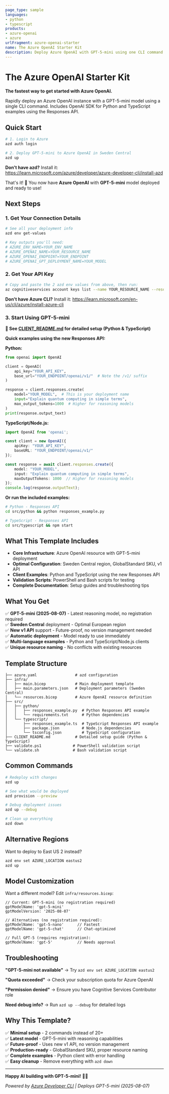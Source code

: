 ```yaml
---
page_type: sample
languages:
- python
- typescript
products:
- azure-openai
- azure
urlFragment: azure-openai-starter
name: The Azure OpenAI Starter Kit
description: Deploy Azure OpenAI with GPT-5-mini using one CLI command. Includes OpenAI SDK for Python and TypeScript examples using the Responses API.
---
```


# The Azure OpenAI Starter Kit

**The fastest way to get started with Azure OpenAI.** 

Rapidly deploy an Azure OpenAI instance with a GPT-5-mini model using a single CLI command. Includes OpenAI SDK for Python and TypeScript examples using the  Responses API. 

## Quick Start

```bash
# 1. Login to Azure
azd auth login

# 2. Deploy GPT-5-mini to Azure OpenAI in Sweden Central 
azd up
```
**Don't have azd?** Install it: https://learn.microsoft.com/azure/developer/azure-developer-cli/install-azd

That's it! 🚀 You now have **Azure OpenAI** with **GPT-5-mini** model deployed and ready to use!

## Next Steps

### 1. Get Your Connection Details
```bash
# See all your deployment info
azd env get-values

# Key outputs you'll need:
# AZURE_ENV_NAME=YOUR_ENV_NAME
# AZURE_OPENAI_NAME=YOUR_RESOURCE_NAME
# AZURE_OPENAI_ENDPOINT=YOUR_ENDPOINT
# AZURE_OPENAI_GPT_DEPLOYMENT_NAME=YOUR_MODEL
```

### 2. Get Your API Key
```bash
# Copy and paste the 2 azd env values from above, then run:
az cognitiveservices account keys list --name YOUR_RESOURCE_NAME --resource-group rg-YOUR_ENV_NAME
```
**Don't have Azure CLI?** Install it: https://learn.microsoft.com/en-us/cli/azure/install-azure-cli

### 3. Start Using GPT-5-mini

**📖 See [CLIENT_README.md](CLIENT_README.md) for detailed setup (Python & TypeScript)**

**Quick examples using the new Responses API:**

**Python:**
```python
from openai import OpenAI

client = OpenAI(
    api_key="YOUR_API_KEY", 
    base_url="YOUR_ENDPOINT/openai/v1/"  # Note the /v1/ suffix
)

response = client.responses.create(
    model="YOUR_MODEL",  # This is your deployment name
    input="Explain quantum computing in simple terms",
    max_output_tokens=1000  # Higher for reasoning models
)
print(response.output_text)
```

**TypeScript/Node.js:**
```typescript
import OpenAI from 'openai';

const client = new OpenAI({
    apiKey: "YOUR_API_KEY",
    baseURL: "YOUR_ENDPOINT/openai/v1/"
});

const response = await client.responses.create({
    model: "YOUR_MODEL",
    input: "Explain quantum computing in simple terms",
    maxOutputTokens: 1000  // Higher for reasoning models
});
console.log(response.outputText);
```

**Or run the included examples:**
```bash
# Python - Responses API
cd src/python && python responses_example.py

# TypeScript - Responses API
cd src/typescript && npm start
```

## What This Template Includes

- **Core Infrastructure**: Azure OpenAI resource with GPT-5-mini deployment
- **Optimal Configuration**: Sweden Central region, GlobalStandard SKU, v1 API
- **Client Examples**: Python and TypeScript using the new Responses API
- **Validation Scripts**: PowerShell and Bash scripts for testing
- **Complete Documentation**: Setup guides and troubleshooting tips

## What You Get

✅ **GPT-5-mini (2025-08-07)** - Latest reasoning model, no registration required  
✅ **Sweden Central** deployment - Optimal European region   
✅ **New v1 API** support - Future-proof, no version management needed  
✅ **Automatic deployment** - Model ready to use immediately  
✅ **Multi-language examples** - Python and TypeScript/Node.js clients  
✅ **Unique resource naming** - No conflicts with existing resources  


## Template Structure

```
├── azure.yaml                 # azd configuration
├── infra/
│   ├── main.bicep             # Main deployment template
│   ├── main.parameters.json   # Deployment parameters (Sweden Central)
│   └── resources.bicep        # Azure OpenAI resource definition
├── src/
│   ├── python/
│   │   ├── responses_example.py  # Python Responses API example
│   │   └── requirements.txt      # Python dependencies
│   └── typescript/
│       ├── responses_example.ts  # TypeScript Responses API example
│       ├── package.json          # Node.js dependencies
│       └── tsconfig.json         # TypeScript configuration
├── CLIENT_README.md           # Detailed setup guide (Python & TypeScript)
├── validate.ps1              # PowerShell validation script
└── validate.sh               # Bash validation script
```

## Common Commands

```bash
# Redeploy with changes
azd up

# See what would be deployed
azd provision --preview  

# Debug deployment issues
azd up --debug

# Clean up everything  
azd down
```

## Alternative Regions

Want to deploy to East US 2 instead?
```bash
azd env set AZURE_LOCATION eastus2
azd up
```

## Model Customization

Want a different model? Edit `infra/resources.bicep`:

```bicep
// Current: GPT-5-mini (no registration required)
gptModelName: 'gpt-5-mini'
gptModelVersion: '2025-08-07'

// Alternatives (no registration required):
gptModelName: 'gpt-5-nano'      // Fastest
gptModelName: 'gpt-5-chat'      // Chat-optimized

// Full GPT-5 (requires registration):
gptModelName: 'gpt-5'           // Needs approval
```

## Troubleshooting

**"GPT-5-mini not available"** → Try `azd env set AZURE_LOCATION eastus2`

**"Quota exceeded"** → Check your subscription quota for Azure OpenAI

**"Permission denied"** → Ensure you have Cognitive Services Contributor role

**Need debug info?** → Run `azd up --debug` for detailed logs

## Why This Template?

✅ **Minimal setup** - 2 commands instead of 20+  
✅ **Latest model** - GPT-5-mini with reasoning capabilities  
✅ **Future-proof** - Uses new v1 API, no version management  
✅ **Production-ready** - GlobalStandard SKU, proper resource naming  
✅ **Complete examples** - Python client with error handling  
✅ **Easy cleanup** - Remove everything with `azd down`  

---

**Happy AI building with GPT-5-mini!** 🤖✨

*Powered by [Azure Developer CLI](https://aka.ms/azd) | Deploys GPT-5-mini (2025-08-07)*
